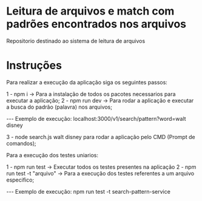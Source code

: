# Leitura de arquivos e match com padrões encontrados nos arquivos

Repositorio destinado ao sistema de leitura de arquivos

# Instruções

Para realizar a execução da aplicação siga os seguintes passos:

1 - npm i -> Para a instalação de todos os pacotes necessarios para executar a aplicação;
2 - npm run dev -> Para rodar a aplicação e executar a busca do padrão (palavra) nos arquivos;

--- Exemplo de execução:
localhost:3000/v1/search/pattern?word=walt disney

3 - node search.js  walt disney para rodar a aplicação pelo CMD (Prompt de comandos);




Para a execução dos testes uniarios:

1 - npm run test -> Executar todos os testes presentes na aplicação
2 - npm run test -t "arquivo" -> Para a execução dos testes referentes a um arquivo especifico;

--- Exemplo de execução:
npm run test -t search-pattern-service


